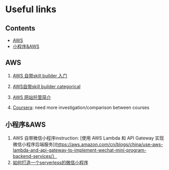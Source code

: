 # Useful links

## Contents
- [AWS](#aws)
- [小程序&AWS](#小程序&aws)



## AWS

1. [AWS 自带skill builder 入门](https://aws.amazon.com/cn/getting-started/?nc1=f_cc)

2. [AWS自带skill builder categorical](https://aws.amazon.com/cn/training/learn-about/?th=tile&tile=learnabout)

3. [AWS 网站托管简介](https://aws.amazon.com/cn/websites/?nc1=h_ls)

4. [Coursera](https://www.coursera.org/search?query=aws&): need more investigation/comparison between courses



## 小程序&AWS

1. AWS 自带微信小程序instruction: [使用 AWS Lambda 和 API Gateway 实现微信小程序后端服务](https://aws.amazon.com/cn/blogs/china/use-aws-lambda-and-api-gateway-to-implement-wechat-mini-program-backend-services/）
2. [如何打造一个serverless的微信小程序](https://www.smilingleo.net/2020/how-to-build-a-serverless-wechat-mini-program/)
